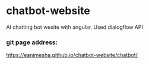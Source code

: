 # chatbot-website
AI chatting bot wesite with angular. Used dialogflow API

### git page address:
https://eanimesha.github.io/chatbot-website/chatbot/

